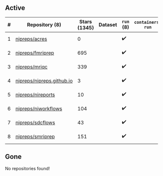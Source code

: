 ## Active
| # | Repository (8) | Stars (1345) | Dataset | `run` (8) | `containers-run` | Last Modified |
| --- | --- | --- | --- | --- | --- | --- |
| 1 | [nipreps/acres](https://github.com/nipreps/acres) | 0 |  | :heavy_check_mark: |  | 2025-10-01 14:14:42+00:00 |
| 2 | [nipreps/fmriprep](https://github.com/nipreps/fmriprep) | 695 |  | :heavy_check_mark: |  | 2025-10-07 00:52:55+00:00 |
| 3 | [nipreps/mriqc](https://github.com/nipreps/mriqc) | 339 |  | :heavy_check_mark: |  | 2025-09-08 09:18:54+00:00 |
| 4 | [nipreps/nipreps.github.io](https://github.com/nipreps/nipreps.github.io) | 3 |  | :heavy_check_mark: |  | 2025-09-22 03:04:14+00:00 |
| 5 | [nipreps/nireports](https://github.com/nipreps/nireports) | 10 |  | :heavy_check_mark: |  | 2025-09-30 01:00:28+00:00 |
| 6 | [nipreps/niworkflows](https://github.com/nipreps/niworkflows) | 104 |  | :heavy_check_mark: |  | 2025-10-06 23:19:11+00:00 |
| 7 | [nipreps/sdcflows](https://github.com/nipreps/sdcflows) | 43 |  | :heavy_check_mark: |  | 2025-10-06 22:39:30+00:00 |
| 8 | [nipreps/smriprep](https://github.com/nipreps/smriprep) | 151 |  | :heavy_check_mark: |  | 2025-10-01 20:13:06+00:00 |

## Gone
No repositories found!
